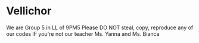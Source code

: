 # Vellichor
We are Group 5 in LL of 9PM5 
Please DO NOT steal, copy, reproduce any of our codes 
IF you're not our teacher Ms. Yanna and Ms. Bianca
